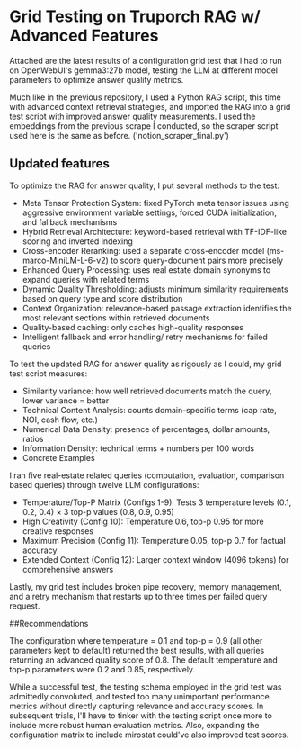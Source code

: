 # Grid Testing on Truporch RAG w/ Advanced Features
Attached are the latest results of a configuration grid test that I had to run on OpenWebUI's gemma3:27b model, testing the LLM at different model parameters to optimize answer quality metrics.

Much like in the previous repository, I used a Python RAG script, this time with advanced context retrieval strategies, and imported the RAG into a grid test script with improved answer quality measurements.
I used the embeddings from the previous scrape I conducted, so the scraper script used here is the same as before. ('notion_scraper_final.py')

## Updated features
To optimize the RAG for answer quality, I put several methods to the test:

- Meta Tensor Protection System: fixed PyTorch meta tensor issues using aggressive environment variable settings, forced CUDA initialization, and fallback mechanisms
- Hybrid Retrieval Architecture: keyword-based retrieval with TF-IDF-like scoring and inverted indexing
- Cross-encoder Reranking: used a separate cross-encoder model (ms-marco-MiniLM-L-6-v2) to score query-document pairs more precisely
- Enhanced Query Processing: uses real estate domain synonyms to expand queries with related terms
- Dynamic Quality Thresholding: adjusts minimum similarity requirements based on query type and score distribution
- Context Organization: relevance-based passage extraction identifies the most relevant sections within retrieved documents
- Quality-based caching: only caches high-quality responses
- Intelligent fallback and error handling/ retry mechanisms for failed queries

To test the updated RAG for answer quality as rigously as I could, my grid test script measures: 

- Similarity variance: how well retrieved documents match the query, lower variance = better
- Technical Content Analysis: counts domain-specific terms (cap rate, NOI, cash flow, etc.)
- Numerical Data Density: presence of percentages, dollar amounts, ratios
- Information Density: technical terms + numbers per 100 words
- Concrete Examples

I ran five real-estate related queries (computation, evaluation, comparison based queries) through twelve LLM configurations: 

- Temperature/Top-P Matrix (Configs 1-9): Tests 3 temperature levels (0.1, 0.2, 0.4) × 3 top-p values (0.8, 0.9, 0.95)
- High Creativity (Config 10): Temperature 0.6, top-p 0.95 for more creative responses
- Maximum Precision (Config 11): Temperature 0.05, top-p 0.7 for factual accuracy
- Extended Context (Config 12): Larger context window (4096 tokens) for comprehensive answers

Lastly, my grid test includes broken pipe recovery, memory management, and a retry mechanism that restarts up to three times per failed query request. 

##Recommendations

The configuration where temperature = 0.1 and top-p = 0.9 (all other parameters kept to default) returned the best results, with all queries returning an advanced quality score of 0.8. 
The default temperature and top-p parameters were 0.2 and 0.85, respectively. 

While a successful test, the testing schema employed in the grid test was admittedly convoluted, and tested too many unimportant performance metrics without directly capturing relevance and accuracy scores.
In subsequent trials, I'll have to tinker with the testing script once more to include more robust human evaluation metrics. Also, expanding the configuration matrix to include mirostat could've
also improved test scores. 
